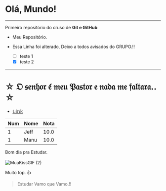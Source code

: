 # Olá, Mundo!
---
 Primeiro repositório do cruso de **Git e GitHub**

 - Meu Repositório.
 
 - Essa Linha foi alterado, Deixo a todos avisados do GRUPO.!!
   - [ ] teste 1
   - [x] teste 2
---
# ☆ 𝔒 𝔰𝔢𝔫𝔥𝔬𝔯 𝔢́ 𝔪𝔢𝔲 𝔓𝔞𝔰𝔱𝔬𝔯 𝔢 𝔫𝔞𝔡𝔞 𝔪𝔢 𝔣𝔞𝔩𝔱𝔞𝔯𝔞.. ☆
- [𝕃𝕚𝕟𝕜](https://teste#)

Num | Nome | Nota
---|---|---
1 | Jeff | 10.0
1 | Manu | 10.0

Bom dia pra Estudar. </br></br>
![MuaKissGIF (2)](https://user-images.githubusercontent.com/94995814/179277034-51feeae8-5176-4a0d-bb22-be8774214c28.gif)

Muito top. 👍     

> Estudar 
Vamo que Vamo.!!



